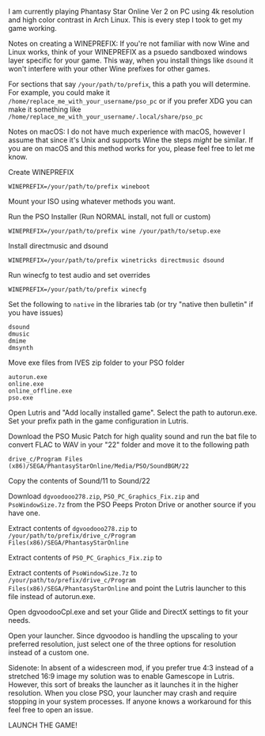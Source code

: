 I am currently playing Phantasy Star Online Ver 2 on PC using 4k resolution and high color contrast in Arch Linux. This is every step I took to get my game working.

Notes on creating a WINEPREFIX: If you're not familiar with now Wine and Linux works, think of your WINEPREFIX as a psuedo sandboxed windows layer specific for your game. This way, when you install things like `dsound` it won't interfere with your other Wine prefixes for other games. 

For sections that say `/your/path/to/prefix`, this a path you will determine. For example, you could make it `/home/replace_me_with_your_username/pso_pc` or if you prefer XDG you can make it something like `/home/replace_me_with_your_username/.local/share/pso_pc`

Notes on macOS: I do not have much experience with macOS, however I assume that since it's Unix and supports Wine the steps *might* be similar. If you are on macOS and this method works for you, please feel free to let me know.

Create WINEPREFIX
```
WINEPREFIX=/your/path/to/prefix wineboot
```

Mount your ISO using whatever methods you want.

Run the PSO Installer (Run NORMAL install, not full or custom)
```
WINEPREFIX=/your/path/to/prefix wine /your/path/to/setup.exe
```

Install directmusic and dsound
```
WINEPREFIX=/your/path/to/prefix winetricks directmusic dsound
```

Run winecfg to test audio and set overrides
```
WINEPREFIX=/your/path/to/prefix winecfg
```

Set the following to `native` in the libraries tab (or try "native then bulletin" if you have issues)
```
dsound
dmusic
dmime
dmsynth
```

Move exe files from IVES zip folder to your PSO folder
```
autorun.exe
online.exe
online_offline.exe
pso.exe
```

Open Lutris and "Add locally installed game". Select the path to autorun.exe. Set your prefix path in the game configuration in Lutris.

Download the PSO Music Patch for high quality sound and run the bat file to convert FLAC to WAV in your "22" folder and move it to the following path
```
drive_c/Program Files (x86)/SEGA/PhantasyStarOnline/Media/PSO/SoundBGM/22
```

Copy the contents of Sound/11 to Sound/22

Download `dgvoodooo278.zip`, `PSO_PC_Graphics_Fix.zip` and `PsoWindowSize.7z` from the PSO Peeps Proton Drive or another source if you have one.

Extract contents of `dgvoodooo278.zip` to `/your/path/to/prefix/drive_c/Program Files(x86)/SEGA/PhantasyStarOnline`

Extract contents of `PSO_PC_Graphics_Fix.zip` to

Extract contents of `PsoWindowSize.7z` to `/your/path/to/prefix/drive_c/Program Files(x86)/SEGA/PhantasyStarOnline` and point the Lutris launcher to this file instead of autorun.exe.

Open dgvoodooCpl.exe and set your Glide and DirectX settings to fit your needs.

Open your launcher. Since dgvoodoo is handling the upscaling to your preferred resolution, just select one of the three options for resolution instead of a custom one.

Sidenote: In absent of a widescreen mod, if you prefer true 4:3 instead of a stretched 16:9 image my solution was to enable Gamescope in Lutris. However, this sort of breaks the launcher as it launches it in the higher resolution. When you close PSO, your launcher may crash and require stopping in your system processes. If anyone knows a workaround for this feel free to open an issue.

LAUNCH THE GAME!
